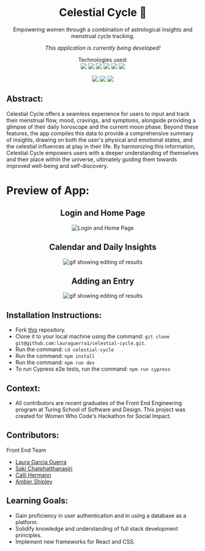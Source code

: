 <div align="center">
<h1> Celestial Cycle 🌙</h1>
Empowering women through a combination of astrological insights and menstrual cycle tracking.  

*This application is currently being developed!*

Technologies used:<br>
  <img src="https://img.shields.io/badge/React-20232A?style=for-the-badge&logo=react&logoColor=61DAFB" />
  <img src='https://img.shields.io/badge/Next-black?style=for-the-badge&logo=next.js&logoColor=white'/>
<img src='https://img.shields.io/badge/Supabase-3ECF8E?style=for-the-badge&logo=supabase&logoColor=white' />
<img src='https://img.shields.io/badge/tailwindcss-%2338B2AC.svg?style=for-the-badge&logo=tailwind-css&logoColor=white' />
  <img src="https://img.shields.io/badge/HTML5-E34F26?style=for-the-badge&logo=html5&logoColor=white" />
  <img src="https://img.shields.io/badge/-cypress-%23E5E5E5?style=for-the-badge&logo=cypress&logoColor=058a5e" />

  <img src="https://img.shields.io/badge/TypeScript-007ACC?style=for-the-badge&logo=typescript&logoColor=white" />
  <img src="https://img.shields.io/badge/NPM-%23CB3837.svg?style=for-the-badge&logo=npm&logoColor=white"/>
  <img src="https://img.shields.io/badge/vercel-%23000000.svg?style=for-the-badge&logo=vercel&logoColor=white"/>
</div>

## Abstract: 

Celestial Cycle offers a seamless experience for users to input and track their menstrual flow, mood, cravings, and symptoms, alongside providing a glimpse of their daily horoscope and the current moon phase. Beyond these features, the app compiles this data to provide a comprehensive summary of insights, drawing on both the user's physical and emotional states, and the celestial influences at play in their life. By harmonizing this information, Celestial Cycle empowers users with a deeper understanding of themselves and their place within the universe, ultimately guiding them towards improved well-being and self-discovery.

# Preview of App:
 <div align='center'> 
    
  <h2>Login and Home Page</h2>
  <img src="https://github.com/lauraguerra1/celestial-cycle/assets/121131581/2a962a3d-f49f-431e-843a-c176d059ebb1" alt="Login and Home Page" />
    <h2>Calendar and Daily Insights</h2>
     <img src="https://github.com/lauraguerra1/celestial-cycle/assets/121131581/99e52073-3ac5-40b3-bc12-0c2f0c861aa4" alt="gif showing editing of results" />


  <h2>Adding an Entry</h2>
       <img src="https://github.com/lauraguerra1/celestial-cycle/assets/121131581/7b769f0c-99a3-49bc-9e8b-123873726925" alt="gif showing editing of results" />
 </div>

## Installation Instructions:
- Fork [this](https://github.com/lauraguerra1/celestial-cycle) repository. 
- Clone it to your local machine using the command: `git clone git@github.com:lauraguerra1/celestial-cycle.git`.
- Run the command: `cd celestial-cycle`
- Run the command: `npm install`
- Run the command: `npm run dev`
- To run Cypress e2e tests, run the command: `npm run cypress`


## Context:
- All contributors are recent graduates of the Front End Engineering program at Turing School of Software and Design. This project was created for Women Who Code's Hackathon for Social Impact. 

## Contributors:
Front End Team
- [Laura Garcia Guerra](https://github.com/lauraguerra1)
- [Saki Chatphatthanasiri](https://github.com/sakisandrac)
- [Calli Hermann](https://github.com/caliham)
- [Amber Shipley](https://github.com/espressogoddess)


## Learning Goals:
- Gain proficiency in user authentication and in using a database as a platform.
- Solidify knowledge and understanding of full stack development principles.
- Implement new frameworks for React and CSS. 
